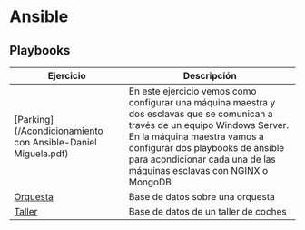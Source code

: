 # Ansible


## Playbooks
|Ejercicio   |Descripción     |
|------------|----------------|
|[Parking](/Acondicionamiento con Ansible-Daniel Miguela.pdf)|En este ejercicio vemos como configurar una máquina maestra y dos esclavas que se comunican a través de un equipo Windows Server. En la máquina maestra vamos a configurar dos playbooks de ansible para acondicionar cada una de las máquinas esclavas con NGINX o MongoDB |
|[Orquesta](/orchestra.sql)|Base de datos sobre una orquesta|
|[Taller](/car_repair_garage.sql)|Base de datos de un taller de coches|
